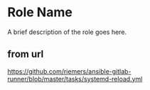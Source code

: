 Role Name
=========

A brief description of the role goes here.

from url
------------

https://github.com/riemers/ansible-gitlab-runner/blob/master/tasks/systemd-reload.yml